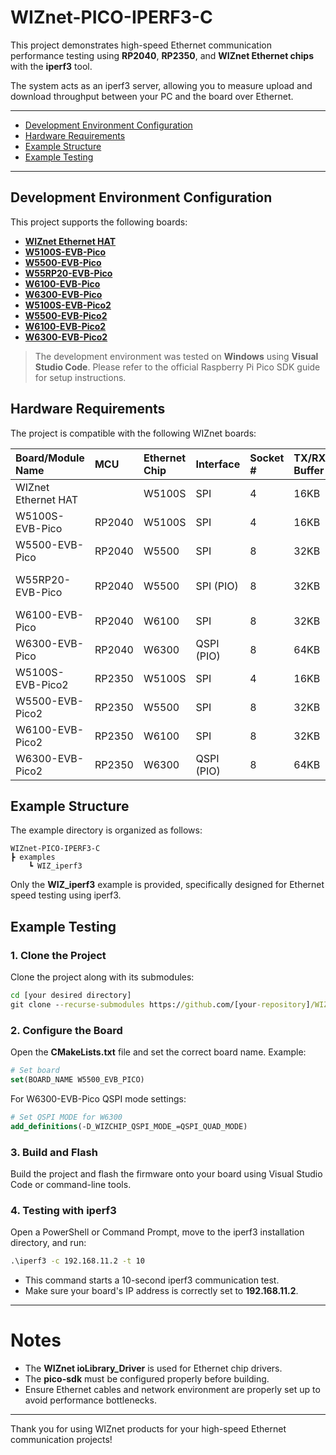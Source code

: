 # WIZnet-PICO-IPERF3-C

This project demonstrates high-speed Ethernet communication performance testing using **RP2040**, **RP2350**, and **WIZnet Ethernet chips** with the **iperf3** tool.

The system acts as an iperf3 server, allowing you to measure upload and download throughput between your PC and the board over Ethernet.

---

- [Development Environment Configuration](#development-environment-configuration)
- [Hardware Requirements](#hardware-requirements)
- [Example Structure](#example-structure)
- [Example Testing](#example-testing)

---

## Development Environment Configuration

This project supports the following boards:

- **[WIZnet Ethernet HAT][link-wiznet_ethernet_hat]**
- **[W5100S-EVB-Pico][link-w5100s-evb-pico]**
- **[W5500-EVB-Pico][link-w5500-evb-pico]**
- **[W55RP20-EVB-Pico][link-w55rp20-evb-pico]**
- **[W6100-EVB-Pico][link-w6100-evb-pico]**
- **[W6300-EVB-Pico][link-w6300-evb-pico]**
- **[W5100S-EVB-Pico2][link-w5100s-evb-pico2]**
- **[W5500-EVB-Pico2][link-w5500-evb-pico2]**
- **[W6100-EVB-Pico2][link-w6100-evb-pico2]**
- **[W6300-EVB-Pico2][link-w6300-evb-pico2]**

> The development environment was tested on **Windows** using **Visual Studio Code**. Please refer to the official Raspberry Pi Pico SDK guide for setup instructions.

## Hardware Requirements

The project is compatible with the following WIZnet boards:

| Board/Module Name | MCU | Ethernet Chip | Interface | Socket # | TX/RX Buffer | Notes |
|:---|:---|:---|:---|:---|:---|:---|
| WIZnet Ethernet HAT |  | W5100S | SPI | 4 | 16KB | RP Pico-compatible |
| W5100S-EVB-Pico | RP2040 | W5100S | SPI | 4 | 16KB |  |
| W5500-EVB-Pico | RP2040 | W5500 | SPI | 8 | 32KB |  |
| W55RP20-EVB-Pico | RP2040 | W5500 | SPI (PIO) | 8 | 32KB | SiP: RP2040 + W5500 |
| W6100-EVB-Pico | RP2040 | W6100 | SPI | 8 | 32KB | Supports IPv4/IPv6 |
| W6300-EVB-Pico | RP2040 | W6300 | QSPI (PIO) | 8 | 64KB | Supports IPv4/IPv6 |
| W5100S-EVB-Pico2 | RP2350 | W5100S | SPI | 4 | 16KB |  |
| W5500-EVB-Pico2 | RP2350 | W5500 | SPI | 8 | 32KB |  |
| W6100-EVB-Pico2 | RP2350 | W6100 | SPI | 8 | 32KB | Supports IPv4/IPv6 |
| W6300-EVB-Pico2 | RP2350 | W6300 | QSPI (PIO) | 8 | 64KB | Supports IPv4/IPv6 |

## Example Structure

The example directory is organized as follows:

```
WIZnet-PICO-IPERF3-C
┣ examples
    ┗ WIZ_iperf3
```

Only the **WIZ_iperf3** example is provided, specifically designed for Ethernet speed testing using iperf3.

## Example Testing

### 1. Clone the Project

Clone the project along with its submodules:

```cmd
cd [your desired directory]
git clone --recurse-submodules https://github.com/[your-repository]/WIZnet-PICO-IPERF3-C.git
```

### 2. Configure the Board

Open the **CMakeLists.txt** file and set the correct board name. Example:

```cmake
# Set board
set(BOARD_NAME W5500_EVB_PICO)
```

For W6300-EVB-Pico QSPI mode settings:

```cmake
# Set QSPI MODE for W6300
add_definitions(-D_WIZCHIP_QSPI_MODE_=QSPI_QUAD_MODE)
```

### 3. Build and Flash

Build the project and flash the firmware onto your board using Visual Studio Code or command-line tools.

### 4. Testing with iperf3

Open a PowerShell or Command Prompt, move to the iperf3 installation directory, and run:

```cmd
.\iperf3 -c 192.168.11.2 -t 10
```

- This command starts a 10-second iperf3 communication test.
- Make sure your board's IP address is correctly set to **192.168.11.2**.

---

# Notes

- The **WIZnet ioLibrary_Driver** is used for Ethernet chip drivers.
- The **pico-sdk** must be configured properly before building.
- Ensure Ethernet cables and network environment are properly set up to avoid performance bottlenecks.

---

Thank you for using WIZnet products for your high-speed Ethernet communication projects!


<!--
Link
-->
[link-wiznet_ethernet_hat]: https://docs.wiznet.io/Product/Open-Source-Hardware/wiznet_ethernet_hat
[link-w5100s-evb-pico]: https://docs.wiznet.io/Product/iEthernet/W5100S/w5100s-evb-pico
[link-w5500-evb-pico]: https://docs.wiznet.io/Product/iEthernet/W5500/w5500-evb-pico
[link-w6100-evb-pico]: https://docs.wiznet.io/Product/iEthernet/W6100/w6100-evb-pico
[link-w6300-evb-pico]: https://docs.wiznet.io/Product/iEthernet/W6300/w6300-evb-pico
[link-w5100s-evb-pico2]: https://docs.wiznet.io/Product/iEthernet/W5100S/w5100s-evb-pico2
[link-w5500-evb-pico2]: https://docs.wiznet.io/Product/iEthernet/W5500/w5500-evb-pico2
[link-w6100-evb-pico2]: https://docs.wiznet.io/Product/iEthernet/W6100/w6100-evb-pico2
[link-w6300-evb-pico2]: https://docs.wiznet.io/Product/iEthernet/W6300/w6300-evb-pico2
[link-w55rp20-evb-pico]: https://docs.wiznet.io/Product/ioNIC/W55RP20/w55rp20-evb-pico